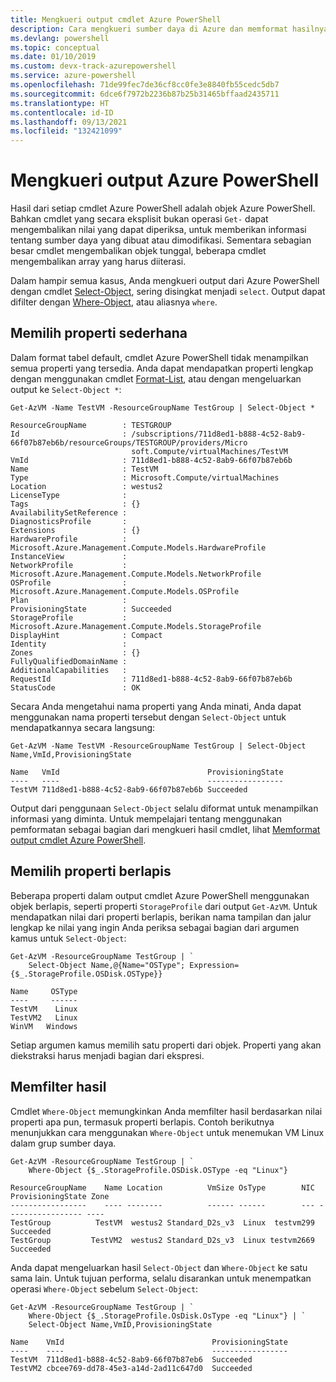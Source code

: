 ```yaml
---
title: Mengkueri output cmdlet Azure PowerShell
description: Cara mengkueri sumber daya di Azure dan memformat hasilnya.
ms.devlang: powershell
ms.topic: conceptual
ms.date: 01/10/2019
ms.custom: devx-track-azurepowershell
ms.service: azure-powershell
ms.openlocfilehash: 71de99fec7de36cf8cc0fe3e8840fb55cedc5db7
ms.sourcegitcommit: 6dce6f7972b2236b87b25b31465bffaad2435711
ms.translationtype: HT
ms.contentlocale: id-ID
ms.lasthandoff: 09/13/2021
ms.locfileid: "132421099"
---
```

# <a name="query-output-of-azure-powershell"></a>Mengkueri output Azure PowerShell 

Hasil dari setiap cmdlet Azure PowerShell adalah objek Azure PowerShell. Bahkan cmdlet yang secara eksplisit bukan operasi `Get-` dapat mengembalikan nilai yang dapat diperiksa, untuk memberikan informasi tentang sumber daya yang dibuat atau dimodifikasi. Sementara sebagian besar cmdlet mengembalikan objek tunggal, beberapa cmdlet mengembalikan array yang harus diiterasi.

Dalam hampir semua kasus, Anda mengkueri output dari Azure PowerShell dengan cmdlet [Select-Object](/powershell/module/Microsoft.PowerShell.Utility/Select-Object), sering disingkat menjadi `select`. Output dapat difilter dengan [Where-Object](/powershell/module/Microsoft.PowerShell.Core/Where-Object), atau aliasnya `where`.

## <a name="select-simple-properties"></a>Memilih properti sederhana

Dalam format tabel default, cmdlet Azure PowerShell tidak menampilkan semua properti yang tersedia. Anda dapat mendapatkan properti lengkap dengan menggunakan cmdlet [Format-List](/powershell/module/microsoft.powershell.utility/format-list), atau dengan mengeluarkan output ke `Select-Object *`:

```azurepowershell-interactive
Get-AzVM -Name TestVM -ResourceGroupName TestGroup | Select-Object *
```

```output
ResourceGroupName        : TESTGROUP
Id                       : /subscriptions/711d8ed1-b888-4c52-8ab9-66f07b87eb6b/resourceGroups/TESTGROUP/providers/Micro
                           soft.Compute/virtualMachines/TestVM
VmId                     : 711d8ed1-b888-4c52-8ab9-66f07b87eb6b
Name                     : TestVM
Type                     : Microsoft.Compute/virtualMachines
Location                 : westus2
LicenseType              :
Tags                     : {}
AvailabilitySetReference :
DiagnosticsProfile       :
Extensions               : {}
HardwareProfile          : Microsoft.Azure.Management.Compute.Models.HardwareProfile
InstanceView             :
NetworkProfile           : Microsoft.Azure.Management.Compute.Models.NetworkProfile
OSProfile                : Microsoft.Azure.Management.Compute.Models.OSProfile
Plan                     :
ProvisioningState        : Succeeded
StorageProfile           : Microsoft.Azure.Management.Compute.Models.StorageProfile
DisplayHint              : Compact
Identity                 :
Zones                    : {}
FullyQualifiedDomainName :
AdditionalCapabilities   :
RequestId                : 711d8ed1-b888-4c52-8ab9-66f07b87eb6b
StatusCode               : OK
```

Secara Anda mengetahui nama properti yang Anda minati, Anda dapat menggunakan nama properti tersebut dengan `Select-Object` untuk mendapatkannya secara langsung:

```azurepowershell-interactive
Get-AzVM -Name TestVM -ResourceGroupName TestGroup | Select-Object Name,VmId,ProvisioningState
```

```output
Name   VmId                                 ProvisioningState
----   ----                                 -----------------
TestVM 711d8ed1-b888-4c52-8ab9-66f07b87eb6b Succeeded
```

Output dari penggunaan `Select-Object` selalu diformat untuk menampilkan informasi yang diminta. Untuk mempelajari tentang menggunakan pemformatan sebagai bagian dari mengkueri hasil cmdlet, lihat [Memformat output cmdlet Azure PowerShell](formatting-output.md).

## <a name="select-nested-properties"></a>Memilih properti berlapis

Beberapa properti dalam output cmdlet Azure PowerShell menggunakan objek berlapis, seperti properti `StorageProfile` dari output `Get-AzVM`. Untuk mendapatkan nilai dari properti berlapis, berikan nama tampilan dan jalur lengkap ke nilai yang ingin Anda periksa sebagai bagian dari argumen kamus untuk `Select-Object`:

```azurepowershell-interactive
Get-AzVM -ResourceGroupName TestGroup | `
    Select-Object Name,@{Name="OSType"; Expression={$_.StorageProfile.OSDisk.OSType}}
```

```output
Name     OSType
----     ------
TestVM    Linux
TestVM2   Linux
WinVM   Windows
```

Setiap argumen kamus memilih satu properti dari objek. Properti yang akan diekstraksi harus menjadi bagian dari ekspresi.

## <a name="filter-results"></a>Memfilter hasil 

Cmdlet `Where-Object` memungkinkan Anda memfilter hasil berdasarkan nilai properti apa pun, termasuk properti berlapis. Contoh berikutnya menunjukkan cara menggunakan `Where-Object` untuk menemukan VM Linux dalam grup sumber daya.

```azurepowershell-interactive
Get-AzVM -ResourceGroupName TestGroup | `
    Where-Object {$_.StorageProfile.OSDisk.OSType -eq "Linux"}
```

```output
ResourceGroupName    Name Location          VmSize OsType        NIC ProvisioningState Zone
-----------------    ---- --------          ------ ------        --- ----------------- ----
TestGroup          TestVM  westus2 Standard_D2s_v3  Linux  testvm299         Succeeded
TestGroup         TestVM2  westus2 Standard_D2s_v3  Linux testvm2669         Succeeded
```

Anda dapat mengeluarkan hasil `Select-Object` dan `Where-Object` ke satu sama lain. Untuk tujuan performa, selalu disarankan untuk menempatkan operasi `Where-Object` sebelum `Select-Object`:

```azurepowershell-interactive
Get-AzVM -ResourceGroupName TestGroup | `
    Where-Object {$_.StorageProfile.OsDisk.OsType -eq "Linux"} | `
    Select-Object Name,VmID,ProvisioningState
```

```output
Name    VmId                                 ProvisioningState
----    ----                                 -----------------
TestVM  711d8ed1-b888-4c52-8ab9-66f07b87eb6  Succeeded
TestVM2 cbcee769-dd78-45e3-a14d-2ad11c647d0  Succeeded
```
